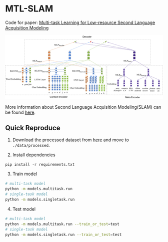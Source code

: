 # MTL-SLAM
Code for paper: [Multi-task Learning for Low-resource Second Language Acquisition Modeling](https://arxiv.org/pdf/1908.09283.pdf)

![](./images/model.png)

More information about Second Language Acquisition Modeling(SLAM) can be found [here](https://sharedtask.duolingo.com/2018.html).

## Quick Reproduce
1. Download the processed dataset from [here](http://image.nghuyong.top/processed.zip) and move to `./data/processed`.

2. Install dependencies
```
pip install -r requirements.txt
```

3. Train model

```bash
# multi-task model
python -m models.multitask.run
# single-task model
python -m models.singletask.run
```

4. Test model
```bash
# multi-task model
python -m models.multitask.run --train_or_test=test
# single-task model
python -m models.singletask.run --train_or_test=test
```
